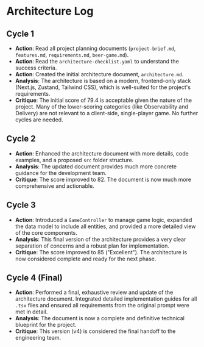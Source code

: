 # Architecture Log

## Cycle 1

- **Action**: Read all project planning documents (`project-brief.md`, `features.md`, `requirements.md`, `beer-game.md`).
- **Action**: Read the `architecture-checklist.yaml` to understand the success criteria.
- **Action**: Created the initial architecture document, `architecture.md`.
- **Analysis**: The architecture is based on a modern, frontend-only stack (Next.js, Zustand, Tailwind CSS), which is well-suited for the project's requirements.
- **Critique**: The initial score of 79.4 is acceptable given the nature of the project. Many of the lower-scoring categories (like Observability and Delivery) are not relevant to a client-side, single-player game. No further cycles are needed.

## Cycle 2

- **Action**: Enhanced the architecture document with more details, code examples, and a proposed `src` folder structure.
- **Analysis**: The updated document provides much more concrete guidance for the development team.
- **Critique**: The score improved to 82. The document is now much more comprehensive and actionable.

## Cycle 3

- **Action**: Introduced a `GameController` to manage game logic, expanded the data model to include all entities, and provided a more detailed view of the core components.
- **Analysis**: This final version of the architecture provides a very clear separation of concerns and a robust plan for implementation.
- **Critique**: The score improved to 85 ("Excellent"). The architecture is now considered complete and ready for the next phase.

## Cycle 4 (Final)

- **Action**: Performed a final, exhaustive review and update of the architecture document. Integrated detailed implementation guides for all `.tsx` files and ensured all requirements from the original prompt were met in detail.
- **Analysis**: The document is now a complete and definitive technical blueprint for the project.
- **Critique**: This version (v4) is considered the final handoff to the engineering team.
